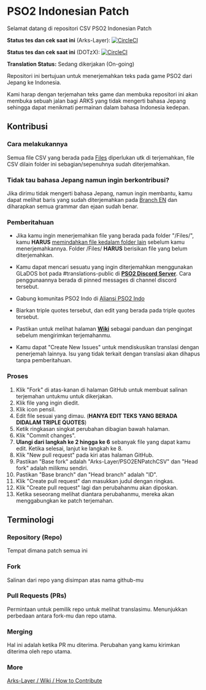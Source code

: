 # PSO2 Indonesian Patch
Selamat datang di repositori CSV PSO2 Indonesian Patch

**Status tes dan cek saat ini** (Arks-Layer): [![CircleCI](https://circleci.com/gh/Arks-Layer/PSO2ENPatchCSV/tree/ID.svg?style=svg)](https://circleci.com/gh/Arks-Layer/PSO2ENPatchCSV/tree/ID)

**Status tes dan cek saat ini** (DOTzX): [![CircleCI](https://circleci.com/gh/DOTzX/PSO2ENPatchCSV/tree/ID.svg?style=svg)](https://circleci.com/gh/DOTzX/PSO2ENPatchCSV/tree/ID)

**Translation Status:** Sedang dikerjakan (On-going)

Repositori ini bertujuan untuk menerjemahkan teks pada game PSO2 dari Jepang ke Indonesia.

Kami harap dengan terjemahan teks game dan membuka repositori ini akan membuka sebuah jalan bagi ARKS yang tidak mengerti bahasa Jepang sehingga dapat menikmati permainan dalam bahasa Indonesia kedepan.

## Kontribusi
### Cara melakukannya
Semua file CSV yang berada pada [Files] diperlukan utk di terjemahkan, file CSV dilain folder ini sebagian/sepenuhnya sudah diterjemahkan.

### Tidak tau bahasa Jepang namun ingin berkontribusi?
Jika dirimu tidak mengerti bahasa Jepang, namun ingin membantu, kamu dapat melihat baris yang sudah diterjemahkan pada [Branch EN](https://github.com/Arks-Layer/PSO2ENPatchCSV/tree/EN) dan diharapkan semua grammar dan ejaan sudah benar.

### Pemberitahuan
* Jika kamu ingin menerjemahkan file yang berada pada folder "/Files/", kamu **HARUS** [memindahkan file kedalam folder lain](https://github.com/blog/1436-moving-and-renaming-files-on-github) sebelum kamu menerjemahkannya. Folder /Files/ **HARUS** berisikan file yang belum diterjemahkan.
* Kamu dapat mencari sesuatu yang ingin diterjemahkan menggunakan GLaDOS bot pada #translations-public di **[PSO2 Discord Server]**. Cara penggunaannya berada di pinned messages di channel discord tersebut.
* Gabung komunitas PSO2 Indo di [Aliansi PSO2 Indo](https://discord.gg/ZZ28gVC)

* Biarkan triple quotes tersebut, dan edit yang berada pada triple quotes tersebut.
* Pastikan untuk melihat halaman **[Wiki]** sebagai panduan dan pengingat sebelum mengirimkan terjemahanmu.
* Kamu dapat "Create New Issues" untuk mendiskusikan translasi dengan penerjemah lainnya. Isu yang tidak terkait dengan translasi akan dihapus tanpa pemberitahuan.

### Proses
 1. Klik "Fork" di atas-kanan di halaman GitHub untuk membuat salinan terjemahan untukmu untuk dikerjakan.
 2. Klik file yang ingin diedit.
 3. Klik icon pensil.
 4. Edit file sesuai yang dimau. (**HANYA EDIT TEKS YANG BERADA DIDALAM TRIPLE QUOTES**)
 5. Ketik ringkasan singkat perubahan dibagian bawah halaman.
 6. Klik "Commit changes".
 7. **Ulangi dari langkah ke 2 hingga ke 6** sebanyak file yang dapat kamu edit. Ketika selesai, lanjut ke langkah ke 8.
 8. Klik "New pull request" pada kiri atas halaman GitHub.
 9. Pastikan "Base fork" adalah "Arks-Layer/PSO2ENPatchCSV" dan "Head fork" adalah milikmu sendiri.
 10. Pastikan "Base branch" dan "Head branch" adalah "ID".
 11. Klik "Create pull request" dan masukkan judul dengan ringkas.
 12. Klik "Create pull request" lagi dan perubahanmu akan diposkan.
 13. Ketika seseorang melihat diantara perubahanmu, mereka akan menggabungkan ke patch terjemahan.

## Terminologi
### Repository (Repo)
Tempat dimana patch semua ini
### Fork
Salinan dari repo yang disimpan atas nama github-mu
### Pull Requests (PRs)
Permintaan untuk pemilik repo untuk melihat translasimu. Menunjukkan perbedaan antara fork-mu dan repo utama.
### Merging
Hal ini adalah ketika PR mu diterima. Perubahan yang kamu kirimkan diterima oleh repo utama.
### More
[Arks-Layer / Wiki / How to Contribute](https://github.com/Arks-Layer/PSO2ENPatchCSV/wiki/How-to-contribute)

[Files]: https://github.com/Arks-Layer/PSO2ENPatchCSV/tree/EN/Files
[PSO2 Discord Server]: https://discord.gg/PSO2
[Wiki]: https://github.com/Arks-Layer/PSO2ENPatchCSV/wiki